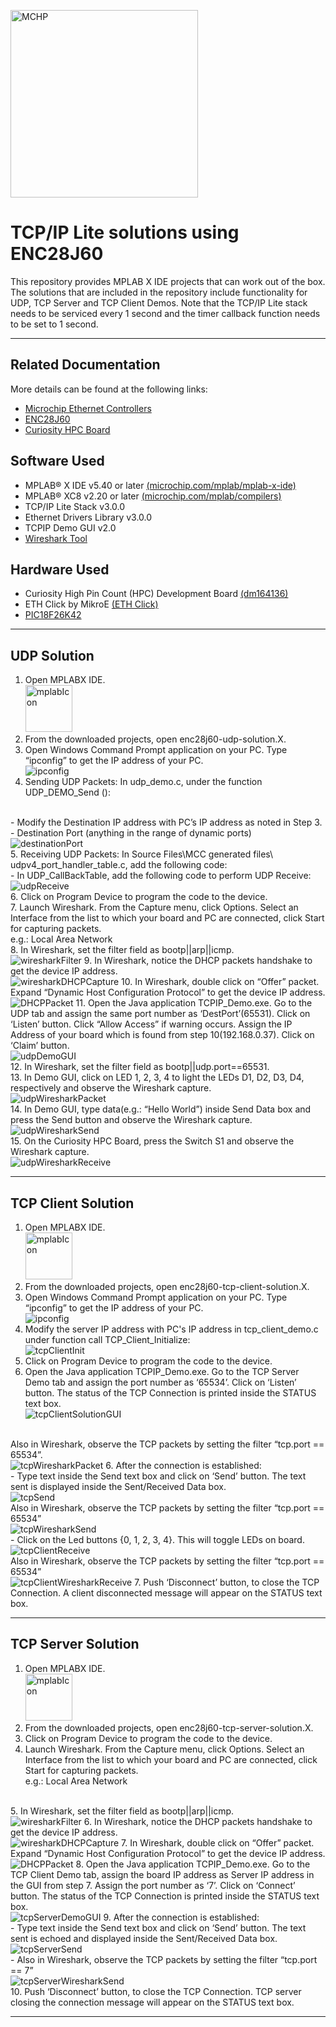 <!-- Please do not change this html logo with link -->
<a href="https://www.microchip.com" rel="nofollow"><img src="images/microchip.png" alt="MCHP" width="300"/></a>

# TCP/IP Lite solutions using ENC28J60

This repository provides MPLAB X IDE projects that can work out of the box. The solutions that are included in the repository include functionality for UDP, TCP Server and TCP Client Demos. Note that the TCP/IP Lite stack needs to be serviced every 1 second and the timer callback function needs to be set to 1 second.

---

## Related Documentation

More details can be found at the following links:
- [Microchip Ethernet Controllers](https://www.microchip.com/design-centers/ethernet/ethernet-devices/products/ethernet-controllers)
- [ENC28J60](https://www.microchip.com/wwwproducts/en/en022889)
- [Curiosity HPC Board](https://www.microchip.com/developmenttools/ProductDetails/dm164136)


## Software Used

- MPLAB® X IDE v5.40 or later [(microchip.com/mplab/mplab-x-ide)](http://www.microchip.com/mplab/mplab-x-ide)
- MPLAB® XC8 v2.20 or later [(microchip.com/mplab/compilers)](http://www.microchip.com/mplab/compilers)
- TCP/IP Lite Stack v3.0.0
- Ethernet Drivers Library v3.0.0
- TCPIP Demo GUI v2.0
- [Wireshark Tool](https://www.wireshark.org/)

## Hardware Used

- Curiosity High Pin Count (HPC) Development Board [(dm164136)](https://www.microchip.com/developmenttools/ProductDetails/dm164136)
- ETH Click by MikroE [(ETH Click)](https://www.mikroe.com/eth-click)
- [PIC18F26K42](https://www.microchip.com/wwwproducts/en/PIC18F26K42)

---

## UDP Solution

1. Open MPLABX IDE.
<br><img src="images/mplabIcon.png" alt="mplabIcon" width="75"/>
2. From the downloaded projects, open enc28j60-udp-solution.X.
3. Open Windows Command Prompt application on your PC. Type “ipconfig” to get the IP address of your PC.
<br><img src="images/enc28j60/udpSolution/ipconfig.png" alt="ipconfig"/>
4.	Sending UDP Packets: In udp_demo.c, under the function UDP_DEMO_Send ():
<br>
    - Modify the Destination IP address with PC’s IP address as noted in Step 3.
<br>
    - Destination Port (anything in the range of dynamic ports)
<br><img src="images/enc28j60/udpSolution/destinationPort.png" alt="destinationPort"/>
<br>
5.	Receiving UDP Packets: In Source Files\MCC generated files\ udpv4_port_handler_table.c, add the following code:
<br>
    - In UDP_CallBackTable, add the following code to perform UDP Receive:
<br><img src="images/enc28j60/udpSolution/udpReceive.png" alt="udpReceive"/>
<br>
6.	Click on Program Device to program the code to the device.
<br>
7. Launch Wireshark. From the Capture menu, click Options.
Select an Interface from the list to which your board and PC are connected, click Start for capturing packets.
<br>e.g.: Local Area Network
<br>
8. In Wireshark, set the filter field as bootp||arp||icmp.
<br><img src="images/enc28j60/udpSolution/wiresharkFilter.png" alt="wiresharkFilter"/>
9. In Wireshark, notice the DHCP packets handshake to get the device IP address.
<br><img src="images/enc28j60/udpSolution/wiresharkDHCPCapture.png" alt="wiresharkDHCPCapture"/>
10.	In Wireshark, double click on “Offer” packet. Expand “Dynamic Host Configuration Protocol” to get the device IP address.
<br><img src="images/enc28j60/udpSolution/DHCPPacket.png" alt="DHCPPacket"/>
11.	Open the Java application TCPIP_Demo.exe. Go to the UDP tab and assign the same port number as ‘DestPort’(65531). Click on ‘Listen’ button. Click “Allow Access” if warning occurs. Assign the IP Address of your board which is found from step 10(192.168.0.37). Click on ‘Claim’ button.
<br><img src="images/enc28j60/udpSolution/udpDemoGUI.png" alt="udpDemoGUI"/>
<br>
12.	In Wireshark, set the filter field as bootp||udp.port==65531.
<br>
13.	In Demo GUI, click on LED 1, 2, 3, 4 to light the LEDs D1, D2, D3, D4, respectively and observe the Wireshark capture. 
<br><img src="images/enc28j60/udpSolution/udpWiresharkPacket.png" alt="udpWiresharkPacket"/>
<br>
14.	In Demo GUI, type data(e.g.: “Hello World”) inside Send Data box and press the Send button and observe the Wireshark capture.
<br><img src="images/enc28j60/udpSolution/udpWiresharkSend.png" alt="udpWiresharkSend"/>
<br>
15.	On the Curiosity HPC Board, press the Switch S1 and observe the Wireshark capture.
<br><img src="images/enc28j60/udpSolution/udpWiresharkReceive.png" alt="udpWiresharkReceive"/>

---

## TCP Client Solution

1. Open MPLABX IDE.
<br><img src="images/mplabIcon.png" alt="mplabIcon" width="75"/>
2. From the downloaded projects, open enc28j60-tcp-client-solution.X.
3. Open Windows Command Prompt application on your PC. Type “ipconfig” to get the IP address of your PC.
<br><img src="images/enc28j60/tcpClientSolution/ipconfig.png" alt="ipconfig"/>
4.	Modify the server IP address with PC's IP address in tcp_client_demo.c under function call TCP_Client_Initialize:
<br><img src="images/enc28j60/tcpClientSolution/tcpClientInit.png" alt="tcpClientInit"/>
4.	Click on Program Device to program the code to the device.
5.	Open the Java application TCPIP_Demo.exe. Go to the TCP Server Demo tab and assign the port number as ‘65534’. Click on ‘Listen’ button. The status of the TCP Connection is printed inside the STATUS text box.
<br><img src="images/enc28j60/tcpClientSolution/tcpClientSolutionGUI.png" alt="tcpClientSolutionGUI"/>
<br>
Also in Wireshark, observe the TCP packets by setting the filter “tcp.port == 65534”.
<br><img src="images/enc28j60/tcpClientSolution/tcpClientWiresharkPacket.png" alt="tcpWiresharkPacket"/>
6.	After the connection is established:
<br>
    - Type text inside the Send text box and click on ‘Send’ button. The text sent is displayed inside the Sent/Received Data box.
<br><img src="images/enc28j60/tcpClientSolution/tcpClientSend.png" alt="tcpSend"/>
<br>
Also in Wireshark, observe the TCP packets by setting the filter “tcp.port == 65534”
<br><img src="images/enc28j60/tcpClientSolution/tcpClientWiresharkSend.png" alt="tcpWiresharkSend"/>
<br>
    - Click on the Led buttons {0, 1, 2, 3, 4}. This will toggle LEDs on board.
<br><img src="images/enc28j60/tcpClientSolution/tcpClientReceive.png" alt="tcpClientReceive"/>
<br>
Also in Wireshark, observe the TCP packets by setting the filter “tcp.port == 65534”
<br><img src="images/enc28j60/tcpClientSolution/tcpClientWiresharkReceive.png" alt="tcpClientWiresharkReceive"/>
7. Push ‘Disconnect’ button, to close the TCP Connection. A client disconnected message will appear on the STATUS text box.  

---

## TCP Server Solution

1. Open MPLABX IDE.
<br><img src="images/mplabIcon.png" alt="mplabIcon" width="75"/>
2. From the downloaded projects, open enc28j60-tcp-server-solution.X.
3.	Click on Program Device to program the code to the device.
4. Launch Wireshark. From the Capture menu, click Options.
Select an Interface from the list to which your board and PC are connected, click Start for capturing packets.
<br>e.g.: Local Area Network
<br>
5. In Wireshark, set the filter field as bootp||arp||icmp.
<br><img src="images/enc28j60/tcpServerSolution/wiresharkFilter.png" alt="wiresharkFilter"/>
6. In Wireshark, notice the DHCP packets handshake to get the device IP address.
<br><img src="images/enc28j60/tcpServerSolution/wiresharkDHCPCapture.png" alt="wiresharkDHCPCapture"/>
7.	In Wireshark, double click on “Offer” packet. Expand “Dynamic Host Configuration Protocol” to get the device IP address.
<br><img src="images/enc28j60/tcpServerSolution/DHCPPacket.png" alt="DHCPPacket"/>
8.	Open the Java application TCPIP_Demo.exe. Go to the TCP Client Demo tab, assign the board IP address as Server IP address in the GUI from step 7. Assign the port number as ‘7’. Click on ‘Connect’ button. The status of the TCP Connection is printed inside the STATUS text box.
<br><img src="images/enc28j60/tcpServerSolution/tcpServerDemoGUI.png" alt="tcpServerDemoGUI"/>
9.	After the connection is established:
<br>
    - Type text inside the Send text box and click on ‘Send’ button. The text sent is echoed and displayed inside the Sent/Received Data box.
<br><img src="images/enc28j60/tcpServerSolution/tcpServerSend.png" alt="tcpServerSend"/>
<br>
    - Also in Wireshark, observe the TCP packets by setting the filter “tcp.port == 7”
<br><img src="images/enc28j60/tcpServerSolution/tcpServerWiresharkSend.png" alt="tcpServerWiresharkSend"/>
<br>
10.	Push ‘Disconnect’ button, to close the TCP Connection. TCP server closing the connection message will appear on the STATUS text box.

---